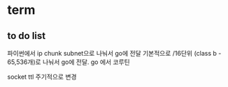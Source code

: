 # term
## to do list
파이썬에서 ip chunk subnet으로 나눠서 go에 전달
기본적으로 /16단위 (class b - 65,536개)로 나눠서 go에 전달.
go 에서 코루틴

socket ttl 주기적으로 변경  

